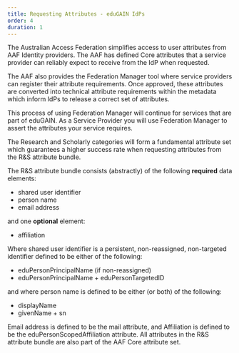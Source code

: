 ```yaml
---
title: Requesting Attributes - eduGAIN IdPs
order: 4
duration: 1
---
```


The Australian Access Federation simplifies access to user attributes from AAF Identity providers. The AAF has defined Core attributes that a service provider can reliably expect to receive from the IdP when requested.

The AAF also provides the Federation Manager tool where service providers can register their attribute requirements. Once approved, these attributes are converted into technical attribute requirements within the metadata which inform IdPs to release a correct set of attributes.

This process of using Federation Manager will continue for services that are part of eduGAIN. As a Service Provider you will use Federation Manager to assert the attributes your service requires.

The Research and Scholarly categories will form a fundamental attribute set which guarantees a higher success rate when requesting attributes from the R&S attribute bundle. 
<br>

The R&S attribute bundle consists (abstractly) of the following **required** data elements:

- shared user identifier
- person name
- email address

and one **optional** element:

- affiliation

Where shared user identifier is a persistent, non-reassigned, non-targeted identifier defined to be either of the following:

- eduPersonPrincipalName (if non-reassigned)
- eduPersonPrincipalName + eduPersonTargetedID

and where person name is defined to be either (or both) of the following:

- displayName
- givenName + sn

Email address is defined to be the mail attribute, and Affiliation is defined to be the eduPersonScopedAffiliation attribute. All attributes in the R&S attribute bundle are also part of the AAF Core attribute set.


